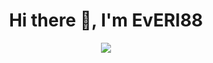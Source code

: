 
<div id="header" align="center">
  <h1> Hi there 👋,  I'm EvERI88</h1>
  
  <img src="https://cdn.jsdelivr.net/gh/devicons/devicon@latest/icons/vuejs/vuejs-original.svg" />
          
</div>

<!--
**EvERI88/EvERI88** is a ✨ _special_ ✨ repository because its `README.md` (this file) appears on your GitHub profile.

Here are some ideas to get you started:

- 🔭 I’m currently working on ...
- 🌱 I’m currently learning ...
- 👯 I’m looking to collaborate on ...
- 🤔 I’m looking for help with ...
- 💬 Ask me about ...
- 📫 How to reach me: ...
- 😄 Pronouns: ...
- ⚡ Fun fact: ...
-->
